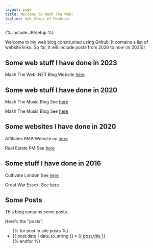 ```yaml
---
layout: page
title: Welcome to Mash The Web!
tagline: Web Blogs of Mashups!
---
```

{% include JB/setup %}

Welcome to my web blog constructed using Github. It contains a list of website links. So far, it will include posts from 2020 to now (in 2025)!

## Some web stuff I have done in 2023

<p>
Mash The Web .NET Blog Website <a href="https://mashtheweb.azurewebsites.net/">here</a>
</p>

## Some web stuff I have done in 2020

<p>
Mash The Music Blog See <a href="http://mashthemusic.github.io/">here</a>
</p>

<p>
Mash The Music Blog See <a href="http://mashtheweb.wordpress.com/">here</a>
</p>


## Some websites I have done in 2020

<p>
  Affiliates BMA Website on
  <a href="https://affiliate.bma.org.uk">here</a>
</p>

<p>
  Real Estate PM See <a href="htpp://www.realestatepm.net">here</a>
</p>

## Some stuff I have done in 2016

<p>
Cultivate London See <a href="http://cultivatelondongfn.tumblr.com">here</a> 
</p>
<p>
Great War Essex. See <a href="http://mashtheweb.github.io/greatwaressex.html">here</a>
</p>

## Some Posts

This blog contains some posts.

Here's the "posts".

<ul class="posts">
  {% for post in site.posts %}
    <li><span>{{ post.date | date_to_string }}</span> &raquo; <a href="{{ BASE_PATH }}{{ post.url }}">{{ post.title }}</a></li>
  {% endfor %}
</ul>


